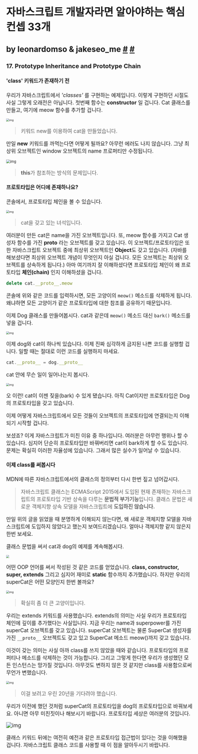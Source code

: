 # 자바스크립트 개발자라면 알아야하는 핵심 컨셉 33개 

## by leonardomso & jakeseo_me [#](https://github.com/leonardomso/33-js-concepts) [#](https://velog.io/@jakeseo_me/2019-05-09-1005-작성됨-v8jvfy6as0) #

### 17. Prototype Inheritance and Prototype Chain



#### 'class' 키워드가 존재하기 전

우리가 자바스크립트에서 *'classes'* 를 구현하는 예제입니다. 이렇게 구현하던 시절도 사실 그렇게 오래전은 아닙니다. 첫번째 함수는 **constructor** 일 겁니다. Cat 클래스를 만들고, 여기에 meow 함수를 추가할 겁니다.

<img src="https://media.vlpt.us/post-images/jakeseo_me/26cea080-71f6-11e9-91d8-492143761174/cat-class.jpeg" alt="img" style="zoom:50%;" />

> 키워드 new를 이용하여 cat을 만들었습니다.

만일 **new** 키워드를 까먹는다면 어떻게 될까요? 아무런 에러도 나지 않습니다. 그냥 최상위 오브젝트인 window 오브젝트의 name 프로퍼티만 수정됩니다.

<img src="https://media.vlpt.us/post-images/jakeseo_me/57b1c640-71f7-11e9-841e-3163da214d4c/withoutnewkeyword.jpeg" alt="img" style="zoom:67%;" />

> **this**가 참조하는 방식의 문제입니다.



#### 프로토타입은 어디에 존재하나요?

콘솔에서, 프로토타입 체인을 볼 수 있습니다.

<img src="https://media.vlpt.us/post-images/jakeseo_me/7c7e17d0-71f7-11e9-841e-3163da214d4c/prototype-chain.jpeg" alt="img" style="zoom:50%;" />

> cat을 갖고 있는 녀석입니다.

여러분이 만든 cat은 name을 가진 오브젝트입니다. 또, meow 함수를 가지고 Cat 생성자 함수를 가진 **proto** 라는 오브젝트를 갖고 있습니다. 이 오브젝트/프로토타입은 또한 자바스크립트 오브젝트 중에 최상위 오브젝트인 **Object**도 갖고 있습니다. (자바를 해보셨다면 최상위 오브젝트 개념이 무엇인지 아실 겁니다. 모든 오브젝트는 최상위 오브젝트를 상속하게 됩니다.) 아마 여기까지 잘 이해하셨다면 프로토타입 체인이 왜 프로토타입 **체인(chain)** 인지 이해하셨을 겁니다.

```js
delete cat.__proto__.meow
```

콘솔에 위와 같은 코드를 입력하시면, 모든 고양이의 `meow()` 메소드를 삭제하게 됩니다. 왜냐하면 모든 고양이가 같은 프로토타입에 대한 참조를 공유하기 때문입니다.

이제 Dog 클래스를 만들어봅시다. cat과 같은데 `meow()` 메소드 대신 `bark()` 메소드를 넣을 겁니다.

<img src="https://media.vlpt.us/post-images/jakeseo_me/78451720-71f9-11e9-91d8-492143761174/dog-class.jpeg" alt="img" style="zoom:50%;" />

이제 dog와 cat이 하나씩 있습니다. 이제 진짜 심각하게 금지된 나쁜 코드를 실행할 겁니다. 일할 때는 절대로 이런 코드를 실행하지 마세요.

```js
cat.__proto__ = dog.__proto__
```

cat 안에 무슨 일이 일어나는지 봅시다.

<img src="https://media.vlpt.us/post-images/jakeseo_me/f5207050-71f9-11e9-841e-3163da214d4c/mutantcat.jpeg" alt="img" style="zoom:50%;" />

오 이런! cat이 이젠 짖을(bark) 수 있게 됐습니다. 아직 Cat이지만 프로토타입은 Dog의 프로토타입을 갖고 있습니다.

이제 어떻게 자바스크립트에서 모든 것들이 오브젝트의 프로토타입에 연결되는지 이해되기 시작할 겁니다.

보셨죠? 이게 자바스크립트가 미친 이유 중 하나입니다. 여러분은 아무런 행위나 할 수 있습니다. 심지어 단순히 프로토타입만 바꿔버리면 cat이 bark하게 할 수도 있습니다. 문제는 확실히 이러한 자율성에 있습니다. 그래서 많은 실수가 일어날 수 있습니다.



#### 이제 class를 써봅시다

MDN에 따른 자바스크립트에서의 클래스의 정의부터 다시 한번 짚고 넘어갑시다.

> 자바스크립트 클래스는 ECMAScript 2015에서 도입된 현재 존재하는 자바스크립트의 프로토타입 기반 상속을 다루는 **문법적 부가기능**입니다. 클래스 문법은 새로운 객체지향 상속 모델을 자바스크립트에 **도입하진 않습니다.**

만일 위의 글을 읽었을 때 분명하게 이해되지 않는다면, 왜 새로운 객체지향 모델을 자바스크립트에 도입하지 않았다고 했는지 보여드리겠습니다. 얼마나 객체지향 같지 않은지 한번 보세요.

클래스 문법을 써서 cat과 dog의 예제를 계속해봅시다.

<img src="https://media.vlpt.us/post-images/jakeseo_me/a0b7dea0-71fd-11e9-be69-d17b843c1ba2/supersupercat.jpeg" style="zoom: 50%;" />

어떤 OOP 언어를 써서 작성된 것 같은 코드를 얻었습니다. **class, constructor, super, extends** 그리고 심지어 재미로 **static** 함수까지 추가했습니다. 하지만 우리의 superCat은 어떤 모양인지 한번 볼까요?

<img src="https://media.vlpt.us/post-images/jakeseo_me/27d97210-71fc-11e9-841e-3163da214d4c/super-cat2.jpeg" alt="img" style="zoom: 50%;" />

> 확실히 좀 더 큰 고양이입니다.

우리는 extends 키워드를 사용했습니다. extends의 의미는 사실 우리가 프로토타입 체인에 깊이를 추가했다는 사실입니다. 지금 우리는 name과 superpower를 가진 superCat 오브젝트를 갖고 있습니다. superCat 오브젝트는 물론 SuperCat 생성자를 가진 `__proto__` 오브젝트도 갖고 있고 SuperCat 메소드 meow()까지 갖고 있습니다.

이것이 갖는 의미는 사실 아까 class를 쓰지 않았을 때와 같습니다. 프로토타입의 프로퍼티나 메소드를 삭제하는 것이 가능합니다. 그리고 그렇게 한다면 우리가 생성했던 모든 인스턴스는 망가질 것입니다. 아무것도 변하지 않은 것 같지만 class를 사용함으로써 무언가 변했습니다.

<img src="https://media.vlpt.us/post-images/jakeseo_me/37c01d80-71fe-11e9-841e-3163da214d4c/withoutnewkeywordsueprcat.jpeg" alt="img" style="zoom:50%;" />

> 이걸 보려고 우린 20년을 기다려야 했습니다.

우리가 이전에 했던 것처럼 superCat의 프로토타입을 dog의 프로토타입으로 바꿔보세요. 아니면 아무 미친짓이나 해보시기 바랍니다. 프로토타입 세상은 여러분의 것입니다.

![img](https://media.vlpt.us/post-images/jakeseo_me/aa1733f0-71fe-11e9-841e-3163da214d4c/catproto.jpeg)

클래스 키워드 뒤에는 여전히 예전과 같은 프로토타입 접근법이 있다는 것을 이해했을 겁니다. 자바스크립트 클래스 코드를 사용할 때 이 점을 알아두시기 바랍니다.